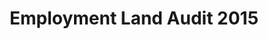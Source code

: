 ---
schema: default
title: Employment Land Audit 2015
organization: Perth and Kinross Council
notes: >-
    The Perth and Kinross Employment Land Audit is prepared annually  to provide up to date and accurate information on the supply and availability of employment land for business and industrial use within the Perth and Kinross Council area. This audit has been prepared from information provided in the Local Development Plan and through the monitoring of planning application approvals.
resources:
  - name: Employment Land Audit 2015 HTML
  - url: >-
      http://opendata-pkc.opendata.arcgis.com/datasets/768f340c5b3d43ce98e94b2aa64a6fc4_0
  - format: HTML

  - name: Employment Land Audit 2015 ESRI REST
  - url: >-
      https://services.arcgis.com/pfFDYSlYcp7mabvZ/arcgis/rest/services/Employment_Land_Audit_2015/FeatureServer/0
  - format: ESRI REST

  - name: Employment Land Audit 2015 GEOJSON
  - url: >-
      http://opendata-pkc.opendata.arcgis.com/datasets/768f340c5b3d43ce98e94b2aa64a6fc4_0.geojson
  - format: GEOJSON

  - name: Employment Land Audit 2015 CSV
  - url: >-
      http://opendata-pkc.opendata.arcgis.com/datasets/768f340c5b3d43ce98e94b2aa64a6fc4_0.csv
  - format: CSV

  - name: Employment Land Audit 2015 KML
  - url: >-
      http://opendata-pkc.opendata.arcgis.com/datasets/768f340c5b3d43ce98e94b2aa64a6fc4_0.kml
  - format: KML

  - name: Employment Land Audit 2015 ZIP
  - url: >-
      http://opendata-pkc.opendata.arcgis.com/datasets/768f340c5b3d43ce98e94b2aa64a6fc4_0.zip
  - format: ZIP
license: Open Government Licence 3.0 (United Kingdom)
category:

  - 2015
  - Audit
  - Economy
  - Employment
  - Land
  - economy
maintainer: Perth and Kinross Council
maintainer_email: someone@example.com
---